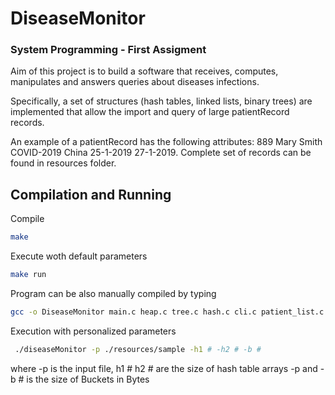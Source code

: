 # DiseaseMonitor
### System Programming - First Assigment

Aim of this project is to build a software that receives, computes, manipulates and answers queries about diseases infections.

Specifically, a set of structures (hash tables, linked lists, binary trees) are implemented that allow the import and query of large patientRecord records.

An example of a patientRecord has the following attributes: 889 Mary Smith COVID-2019 China 25-1-2019 27-1-2019.
Complete set of records can be found in resources folder.

## Compilation and Running

Compile
```bash
make
```
Execute woth default parameters
```bash 
make run 
```
Program can be also manually compiled by typing
```bash
gcc -o DiseaseMonitor main.c heap.c tree.c hash.c cli.c patient_list.c date_list.c
```
Execution with personalized parameters
 ```bash
  ./diseaseMonitor -p ./resources/sample -h1 # -h2 # -b #
 ```
where -p is the input file,  h1 # h2 # are the size of hash table arrays -p and -b # is the size of Buckets in Bytes
